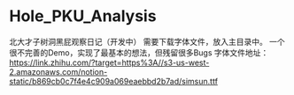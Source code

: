 # Hole_PKU_Analysis
北大才子树洞黑屁观察日记（开发中）
需要下载字体文件，放入主目录中。
一个很不完善的Demo，实现了最基本的想法，但残留很多Bugs
字体文件地址：https://link.zhihu.com/?target=https%3A//s3-us-west-2.amazonaws.com/notion-static/b869cb0c7f4e4c909a069eaebbd2b7ad/simsun.ttf
